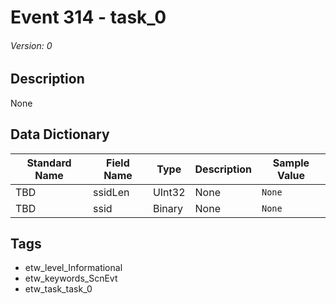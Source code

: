 # Event 314 - task_0
###### Version: 0

## Description
None

## Data Dictionary
|Standard Name|Field Name|Type|Description|Sample Value|
|---|---|---|---|---|
|TBD|ssidLen|UInt32|None|`None`|
|TBD|ssid|Binary|None|`None`|

## Tags
* etw_level_Informational
* etw_keywords_ScnEvt
* etw_task_task_0